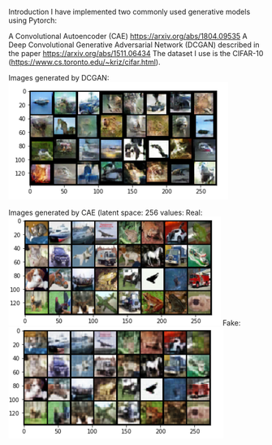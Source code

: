 Introduction
I have implemented two commonly used generative models using Pytorch:

A Convolutional Autoencoder (CAE) https://arxiv.org/abs/1804.09535
A Deep Convolutional Generative Adversarial Network (DCGAN) described in the paper https://arxiv.org/abs/1511.06434
The dataset I use is the CIFAR-10 (https://www.cs.toronto.edu/~kriz/cifar.html).

Images generated by DCGAN:
![DCGAN_image](https://github.com/cachett/DCGANandCAE/blob/master/DCGAN_img.PNG)

Images generated by CAE (latent space: 256 values:
Real:
![CAE_image](https://github.com/cachett/DCGANandCAE/blob/master/CAE_img_true.png)
Fake:
![CAE_image](https://github.com/cachett/DCGANandCAE/blob/master/CAE_img_false.PNG)
